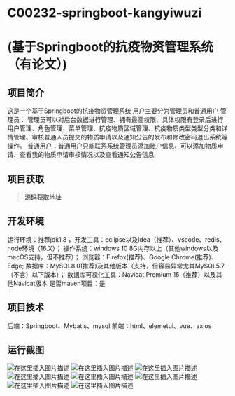 # C00232-springboot-kangyiwuzi
# (基于Springboot的抗疫物资管理系统（有论文）)

## 项目简介
这是一个基于Springboot的抗疫物资管理系统
用户主要分为管理员和普通用户
管理员： 管理员可以对后台数据进行管理、拥有最高权限、具体权限有登录后进行用户管理、角色管理、菜单管理、抗疫物质区域管理、抗疫物质类型类型分类和详情管理、审核普通人员提交的物质申请以及通知公告的发布和修改密码退出系统等操作。
普通用户：普通用户只能联系系统管理员添加账户信息、可以添加物质申请、查看我的物质申请审核情况以及查看通知公告信息



## 项目获取
> [源码获取地址](http://www.manoncode.cn/details?id=232)

 
## 开发环境

运行环境：推荐jdk1.8；
开发工具：eclipse以及idea（推荐）、vscode、redis、node环境（16.X）；
操作系统：windows 10 8G内存以上（其他windows以及macOS支持，但不推荐）；
浏览器：Firefox(推荐)、Google Chrome(推荐)、Edge;
数据库：MySQL8.0(推荐)及其他版本（支持，但容易异常尤其MySQL5.7（不含）以下版本）；
数据库可视化工具：Navicat Premium 15（推荐）以及其他Navicat版本
是否maven项目：是

## 项目技术
 
后端：Springboot、Mybatis、mysql
前端：html、elemetui、vue、axios


## 运行截图
![在这里插入图片描述](https://img-blog.csdnimg.cn/direct/9f3c62a9d216405d95ddb49b77ae1ce0.png#pic_center)
![在这里插入图片描述](https://img-blog.csdnimg.cn/direct/3f0dcd0750f2415082b4fb2d1b53e4b5.png#pic_center)
![在这里插入图片描述](https://img-blog.csdnimg.cn/direct/17171dbeb08048e1b8d690c948d81a68.png#pic_center)
![在这里插入图片描述](https://img-blog.csdnimg.cn/direct/30c8e054d56a4803826fc7f19332059b.png#pic_center)
![在这里插入图片描述](https://img-blog.csdnimg.cn/direct/8936bdfb494b432d85cc3945619c02d7.png#pic_center)
![在这里插入图片描述](https://img-blog.csdnimg.cn/direct/730ecf3f007c440cbd48dc3a4aa002ba.png#pic_center)
![在这里插入图片描述](https://img-blog.csdnimg.cn/direct/5b087c0c1dd345e0863b50965a009f7a.png#pic_center)
![在这里插入图片描述](https://img-blog.csdnimg.cn/direct/57948c1f7dde4c5e83fcfa1273900fd4.png#pic_center)

